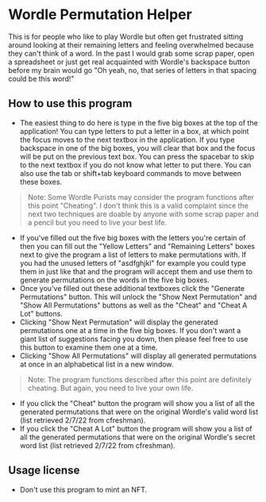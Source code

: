 ﻿# Wordle Permutation Helper
This is for people who like to play Wordle but often get frustrated sitting around looking at their remaining letters and feeling overwhelmed because they can't think of a word.
In the past I would grab some scrap paper, open a spreadsheet or just get real acquainted with Wordle's backspace button before my brain would go "Oh yeah, no, that series of letters in that spacing could be this word!"

## How to use this program
- The easiest thing to do here is type in the five big boxes at the top of the application! You can type letters to put a letter in a box, at which point the focus moves to the next textbox in the application. If you type backspace in one of the big boxes, you will clear that box and the focus will be put on the previous text box. You can press the spacebar to skip to the next textbox if you do not know what letter to put there. You can also use the tab or shift+tab keyboard commands to move between these boxes.
> Note: Some Wordle Purists may consider the program functions after this point "Cheating". I don't think this is a valid complaint since the next two techniques are doable by anyone with some scrap paper and a pencil but you need to live your best life.
- If you've filled out the five big boxes with the letters you're certain of then you can fill out the "Yellow Letters" and "Remaining Letters" boxes next to give the program a list of letters to make permutations with. If you had the unused letters of "asdfghjkl" for example you could type them in just like that and the program will accept them and use them to generate permutations on the words in the five big boxes.
- Once you've filled out these additional textboxes click the "Generate Permutations" button. This will unlock the "Show Next Permutation" and "Show All Permutations" buttons as well as the "Cheat" and "Cheat A Lot" buttons.
- Clicking "Show Next Permutation" will display the generated permutations one at a time in the five big boxes. If you don't want a giant list of suggestions facing you down, then please feel free to use this button to examine them one at a time.
- Clicking "Show All Permutations" will display all generated permutations at once in an alphabetical list in a new window.
> Note: The program functions described after this point are definitely cheating. But again, you need to live your own life.
- If you click the "Cheat" button the program will show you a list of all the generated permutations that were on the original Wordle's valid word list (list retrieved 2/7/22 from cfreshman).
- If you click the "Cheat A Lot" button the program will show you a list of all the generated permutations that were on the original Wordle's secret word list (list retrieved 2/7/22 from cfreshman).

## Usage license
- Don't use this program to mint an NFT.